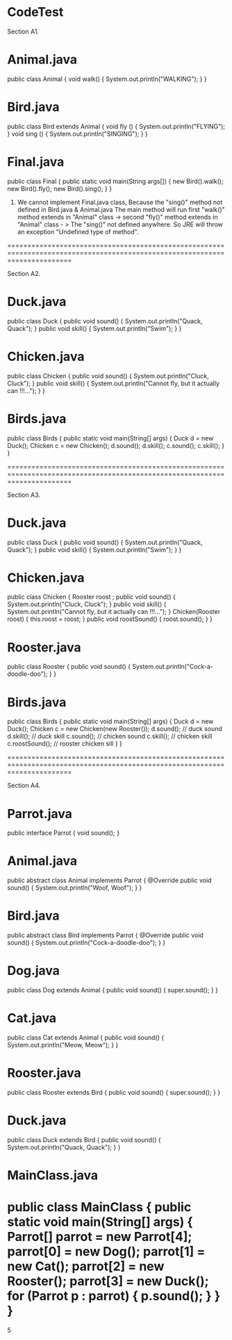 # CodeTest

Section A1.

Animal.java
===========
public class Animal {
	void walk() {
		System.out.println("WALKING");
	}
}

Bird.java
=========
public class Bird extends Animal {
	void fly () {
		System.out.println("FLYING");
	}
	void sing () {
		System.out.println("SINGING");
	}
}

Final.java
=========
public class Final {
	public static void main(String args[]) {
		new Bird().walk();
		new Bird().fly();
	  new Bird().sing();
	}
}

1. We cannot implement Final.java class, Because the "sing()" method not defined in Bird.java & Animal.java
  The main method will run first "walk()" method extends in "Animal" class -> second "fly()" method extends in "Animal" class - > The "sing()" not defined anywhere. So JRE will throw an exception "Undefined type of method".
  
============================================================================================================================ 

Section A2.

Duck.java
=========
public class Duck {
	public void sound() {
		System.out.println("Quack, Quack");
	}
	public void skill() {
		System.out.println("Swim");
	}
}

Chicken.java
============
public class Chicken {
	public void sound() {
		System.out.println("Cluck, Cluck");
	}
	public void skill() {
		System.out.println("Cannot fly, but it actually can !!!...");
	}
}

Birds.java
============
public class Birds {
	public static void main(String[] args) {
		Duck d = new Duck();
		Chicken c = new Chicken();
		d.sound();
		d.skill();
		c.sound();
		c.skill();
	}
}

============================================================================================================================

Section A3.

Duck.java
=========
public class Duck {
	public void sound() {
		System.out.println("Quack, Quack");
	}
	public void skill() {
		System.out.println("Swim");
	}
}

Chicken.java
============
public class Chicken {
	Rooster roost ;
	public void sound() {
		System.out.println("Cluck, Cluck");
	}
	public void skill() {
		System.out.println("Cannot fly, but it actually can !!!...");
	}
	Chicken(Rooster roost) {
		this.roost = roost;
	}
	public void roostSound() {
		roost.sound();
	}
}

Rooster.java
=============
public class Rooster {
	public void sound() {
		System.out.println("Cock-a-doodle-doo");
	}
}

Birds.java
==========
public class Birds {
	public static void main(String[] args) {
		Duck d = new Duck();
		Chicken c = new Chicken(new Rooster());
		d.sound(); // duck sound
		d.skill(); // duck skill
		c.sound(); // chicken sound
		c.skill(); // chicken skill
		c.roostSound(); // rooster chicken sill
	}
}

============================================================================================================================

Section A4.

Parrot.java
===========
public interface Parrot {
	void sound();
}

Animal.java
===========
public abstract class Animal implements Parrot {
	@Override
	public void sound() {
		System.out.println("Woof, Woof");
	}
}

Bird.java
=========
public abstract class Bird implements Parrot {
	@Override
	public void sound() {
		System.out.println("Cock-a-doodle-doo");
	}
}

Dog.java
========
public class Dog extends Animal {
	public void sound() {
		super.sound();
	}
}

Cat.java
========
public class Cat extends Animal {
	public void sound() {
		System.out.println("Meow, Meow");
	}
}

Rooster.java
============
public class Rooster extends Bird {
	public void sound() {
		super.sound();
	}
}

Duck.java
=========
public class Duck extends Bird {
	public void sound() {
		System.out.println("Quack, Quack");
	}
}

MainClass.java
==============
public class MainClass {
	public static void main(String[] args) {
		Parrot[] parrot = new Parrot[4];
		parrot[0] = new Dog();
		parrot[1] = new Cat();
		parrot[2] = new Rooster();
		parrot[3] = new Duck();
		for (Parrot p : parrot) {
			p.sound();
		}
	}
}
============================================================================================================================

5
